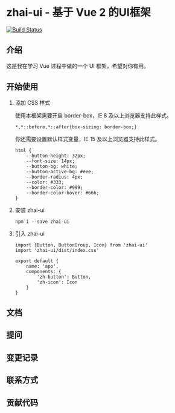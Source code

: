 # zhai-ui - 基于 Vue 2 的UI框架

[![Build Status](https://www.travis-ci.com/Rokixy/ZhaiUI.svg?branch=main)](https://www.travis-ci.com/Rokixy/ZhaiUI)

## 介绍

这是我在学习 Vue 过程中做的一个 UI 框架，希望对你有用。

## 开始使用

1. 添加 CSS 样式

    使用本框架需要开启 border-box，IE 8 及以上浏览器支持此样式。

    ```
    *,*::before,*::after{box-sizing: border-box;}
    ```

    你还需要设置默认样式变量，IE 15 及以上浏览器支持此样式。
    ```
    html {
        --button-height: 32px;
        --font-size: 14px;
        --button-bg: white;
        --button-active-bg: #eee;
        --border-radius: 4px;
        --color: #333;
        --border-color: #999;
        --border-color-hover: #666;
    }
    ```

2. 安装 zhai-ui
    ```
    npm i --save zhai-ui
    ```

3. 引入 zhai-ui
    ```
    import {Button, ButtonGroup, Icon} from 'zhai-ui'
    import 'zhai-ui/dist/index.css'

    export default {
        name: 'app',
        components: {
            'zh-button': Button,
            'zh-icon': Icon
        }
    }
    ```

## 文档

## 提问

## 变更记录

## 联系方式

## 贡献代码